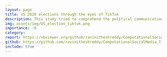 ```yaml
---
layout: page
title: US 2020 elections through the eyes of TikTok
description: This study tried to comprehend the political communication about the US presidential election on TikTok. A set of videos that contained the hashtags from a predetermined set were collected and analyzed. The results suggest that the communication is interactive, and the young people are talking about issues rather than parties or personalities. However, they season their message with fun and trendy challenges.
img: assets/img/US_election_tiktok.png
importance: -6
category:
report: https://nbviewer.org/github/ravinitheshreddy/ComputationalSocialMedia_TikTok/blob/master/Report/The_US_2020_elections_through_the_eyes_of_TikTok.pdf
github: https://github.com/ravinitheshreddy/ComputationalSocialMedia_TikTok
include: true
---
```

